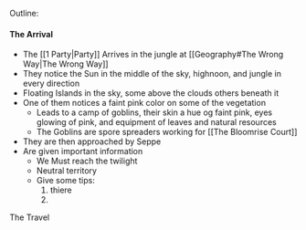 Outline:
#### The Arrival
- The [[1 Party|Party]] Arrives in the jungle at [[Geography#The Wrong Way|The Wrong Way]]
- They notice the Sun in the middle of the sky, highnoon, and jungle in every direction
- Floating Islands in the sky, some above the clouds others beneath it
- One of them notices a faint pink color on some of the vegetation
	- Leads to a camp of goblins, their skin a hue og faint pink, eyes glowing of pink, and equipment of leaves and natural resources
	- The Goblins are spore spreaders working for [[The Bloomrise Court]]
- They are then approached by Seppe
- Are given important information
	- We Must reach the twilight
	- Neutral territory 
	- Give some tips:
		1. thiere
		2. 

The Travel